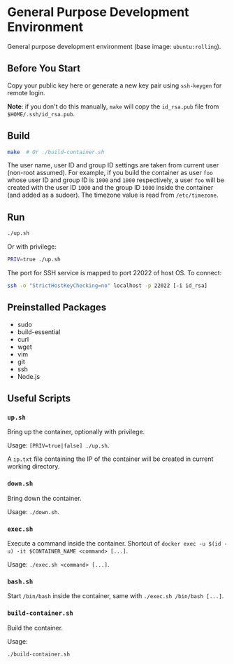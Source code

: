 # General Purpose Development Environment

General purpose development environment (base image: `ubuntu:rolling`).

## Before You Start

Copy your public key here or generate a new key pair using `ssh-keygen` for remote login.

**Note**: if you don't do this manually, `make` will copy the `id_rsa.pub` file from `$HOME/.ssh/id_rsa.pub`.

## Build

```bash
make  # Or ./build-container.sh
```

The user name, user ID and group ID settings are taken from current user (non-root assumed).
For example, if you build the container as user `foo` whose user ID and group ID is `1000` and `1000` respectively,
a user `foo` will be created with the user ID `1000` and the group ID `1000` inside the container (and added as a sudoer).
The timezone value is read from `/etc/timezone`.

## Run

```bash
./up.sh
```

Or with privilege:

```bash
PRIV=true ./up.sh
```

The port for SSH service is mapped to port 22022 of host OS. To connect:

```bash
ssh -o "StrictHostKeyChecking=no" localhost -p 22022 [-i id_rsa]
```

## Preinstalled Packages

* sudo
* build-essential
* curl
* wget
* vim
* git
* ssh
* Node.js

## Useful Scripts

### `up.sh`

Bring up the container, optionally with privilege.

Usage: `[PRIV=true|false] ./up.sh`.

A `ip.txt` file containing the IP of the container will be created in current working directory.

### `down.sh`

Bring down the container.

Usage: `./down.sh`.

### `exec.sh`

Execute a command inside the container. Shortcut of `docker exec -u $(id -u) -it $CONTAINER_NAME <command> [...]`.

Usage: `./exec.sh <command> [...]`.

### `bash.sh`

Start `/bin/bash` inside the container, same with `./exec.sh /bin/bash [...]`.

### `build-container.sh`

Build the container.

Usage:

```bash
./build-container.sh
```
